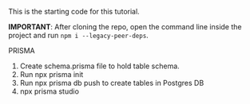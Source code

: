 This is the starting code for this tutorial.

**IMPORTANT**: After cloning the repo, open the command line inside the project and run `npm i --legacy-peer-deps`.

PRISMA

1. Create schema.prisma file to hold table schema.
2. Run npx prisma init
3. Run npx prisma db push to create tables in Postgres DB
4. npx prisma studio

